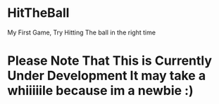 # HitTheBall
My First Game, Try Hitting The ball in the right time 

# Please Note That This is Currently Under Development It may take a whiiiiile because im a newbie :)
